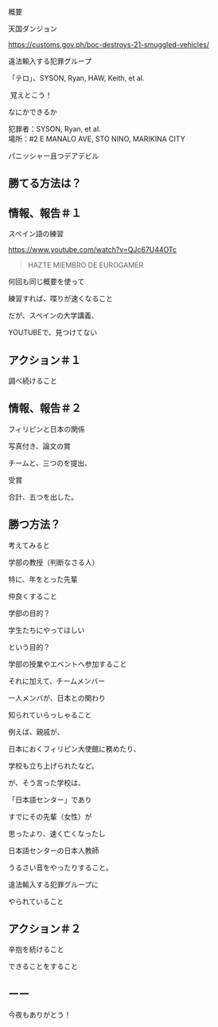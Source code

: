 概要

天国ダンジョン

https://customs.gov.ph/boc-destroys-21-smuggled-vehicles/

違法輸入する犯罪グループ

「テロ」、SYSON, Ryan, HAW, Keith, et al.

 覚えとこう！

なにかできるか

犯罪者：SYSON, Ryan, et al.<br/>
場所：#2 E MANALO AVE, STO NINO, MARIKINA CITY

パニッシャー且つデアデビル

## 勝てる方法は？

## 情報、報告＃１

スペイン語の練習

https://www.youtube.com/watch?v=QJc67U44OTc

> HAZTE MIEMBRO DE EUROGAMER

何回も同じ概要を使って

練習すれば、喋りが速くなること

だが、スペインの大学講義、

YOUTUBEで、見つけてない

## アクション＃１

調べ続けること


## 情報、報告＃２

フィリピンと日本の関係

写真付き、論文の賞

チームと、三つのを提出、

受賞

合計、五つを出した。

## 勝つ方法？

考えてみると

学部の教授（判断なさる人）

特に、年をとった先輩

仲良くすること

学部の目的？

学生たちにやってほしい

という目的？

学部の授業やエベントへ参加すること

それに加えて、チームメンバー

一人メンバが、日本との関わり

知られていらっしゃること

例えば、親戚が、

日本におくフィリピン大使館に務めたり、

学校も立ち上げられたなど。

が、そう言った学校は、

「日本語センター」であり

すでにその先輩（女性）が

思ったより、速く亡くなったし

日本語センターの日本人教師

うるさい音をやったりすること。

違法輸入する犯罪グループに

やられていること


## アクション＃２

辛抱を続けること

できることをすること

## ーー


今夜もありがとう！

